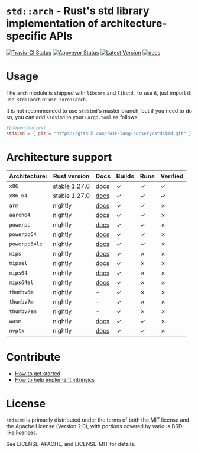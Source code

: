 `std::arch` - Rust's std library implementation of architecture-specific APIs
=======

[![Travis-CI Status]][travis] [![Appveyor Status]][appveyor] [![Latest Version]][crates.io] [![docs]][docs.rs]

# Usage

The `arch` module is shipped with `libcore` and `libstd`. To use it, just import
it: `use std::arch` or `use core::arch`.

It is not recommended to use `stdsimd`'s master branch, but if you need to do
so, you can add `stdsimd` to your `Cargo.toml` as follows:

```toml
#[dependencies]
stdsimd = { git = "https://github.com/rust-lang-nursery/stdsimd.git" }
```

# Architecture support

| Architecture: | Rust version  | Docs              | Builds | Runs | Verified |
|---------------|---------------|-------------------|--------|------|----------|
| `x86`         | stable 1.27.0 | [docs][i686]      | ✓      | ✓    | ✓        |
| `x86_64`      | stable 1.27.0 | [docs][x86_64]    | ✓      | ✓    | ✓        |
| `arm`         | nightly       | [docs][arm]       | ✓      | ✓    | ✗        |
| `aarch64`     | nightly       | [docs][aarch64]   | ✓      | ✓    | ✗        |
| `powerpc`     | nightly       | [docs][powerpc]   | ✓      | ✓    | ✗        |
| `powerpc64`   | nightly       | [docs][powerpc64] | ✓      | ✓    | ✗        |
| `powerpc64le` | nightly       | [docs][powerpc64] | ✓      | ✓    | ✗        |
| `mips`        | nightly       | [docs][mips]      | ✓      | ✗    | ✗        |
| `mipsel`      | nightly       | [docs][mips]      | ✓      | ✗    | ✗        |
| `mips64`      | nightly       | [docs][mips64]    | ✓      | ✗    | ✗        |
| `mips64el`    | nightly       | [docs][mips64]    | ✓      | ✗    | ✗        |
| `thumbv6m`    | nightly       | -                 | ✓      | ✗    | ✗        |
| `thumbv7m`    | nightly       | -                 | ✓      | ✗    | ✗        |
| `thumbv7em`   | nightly       | -                 | ✓      | ✗    | ✗        |
| `wasm`        | nightly       | [docs][wasm]      | ✓      | ✓    | ✗        |
| `nvptx`       | nightly       | [docs][nvptx]     | ✓      | ✓    | ✗        |


[i686]: https://rust-lang-nursery.github.io/stdsimd/i686/stdsimd/
[x86_64]: https://rust-lang-nursery.github.io/stdsimd/x86_64/stdsimd/
[arm]: https://rust-lang-nursery.github.io/stdsimd/arm/stdsimd/
[aarch64]: https://rust-lang-nursery.github.io/stdsimd/aarch64/stdsimd/
[powerpc]: https://rust-lang-nursery.github.io/stdsimd/powerpc/stdsimd/
[powerpc64]: https://rust-lang-nursery.github.io/stdsimd/powerpc64/stdsimd/
[mips]: https://rust-lang-nursery.github.io/stdsimd/mips/stdsimd/
[mips64]: https://rust-lang-nursery.github.io/stdsimd/mips64/stdsimd/
[wasm]: https://rust-lang-nursery.github.io/stdsimd/wasm/stdsimd/
[nvptx]: https://rust-lang-nursery.github.io/stdsimd/nvptx/stdsimd/

# Contribute

* [How to get started][contrib]
* [How to help implement intrinsics][help-implement]

[contrib]: https://github.com/rust-lang-nursery/stdsimd/blob/master/CONTRIBUTING.md
[help-implement]: https://github.com/rust-lang-nursery/stdsimd/issues/40

# License

`stdsimd` is primarily distributed under the terms of both the MIT license and
the Apache License (Version 2.0), with portions covered by various BSD-like
licenses.

See LICENSE-APACHE, and LICENSE-MIT for details.


[travis]: https://travis-ci.org/rust-lang-nursery/stdsimd
[Travis-CI Status]: https://travis-ci.org/rust-lang-nursery/stdsimd.svg?branch=master
[appveyor]: https://ci.appveyor.com/project/rust-lang-libs/stdsimd/branch/master
[Appveyor Status]: https://ci.appveyor.com/api/projects/status/ix74qhmilpibn00x/branch/master?svg=true
[Latest Version]: https://img.shields.io/crates/v/stdsimd.svg
[crates.io]: https://crates.io/crates/stdsimd
[docs]: https://docs.rs/stdsimd/badge.svg
[docs.rs]: https://docs.rs/stdsimd/

